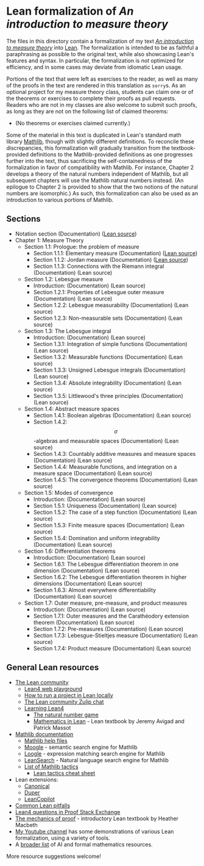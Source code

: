 # Lean formalization of _An introduction to measure theory_

The files in this directory contain a formalization of my text [_An introduction to measure theory_](https://terrytao.wordpress.com/books/an-introduction-to-measure-theory/) into [Lean](https://lean-lang.org/). The formalization is intended to be as faithful a paraphrasing as possible to the original text, while also showcasing Lean's features and syntax.  In particular, the formalization is _not_ optimized for efficiency, and in some cases may deviate from idiomatic Lean usage.

Portions of the text that were left as exercises to the reader, as well as many of the proofs in the text are rendered in this translation as `sorry`s.  As an optional project for my measure theory class, students can claim one or of the theorems or exercises to complete their proofs as pull requests.  Readers who are not in my classes are also welcome to submit such proofs, as long as they are not on the following list of claimed theorems:

- (No theorems or exercises claimed currently.)

Some of the material in this text is duplicated in Lean's standard math library [Mathlib](https://leanprover-community.github.io/mathlib4_docs/), though with slightly different definitions.  To reconcile these discrepancies, this formalization will gradually transition from the textbook-provided definitions to the Mathlib-provided definitions as one progresses further into the text, thus sacrificing the self-containedness of the formalization in favor of compatibility with Mathlib.  For instance, Chapter 2 develops a theory of the natural numbers independent of Mathlib, but all subsequent chapters will use the Mathlib natural numbers instead.  (An epilogue to Chapter 2 is provided to show that the two notions of the natural numbers are isomorphic.)  As such, this formalization can also be used as an introduction to various portions of Mathlib.

## Sections

- Notation section (Documentation) ([Lean source](https://github.com/teorth/analysis/blob/main/analysis/Analysis/MeasureTheory/Notation.lean))
- Chapter 1: Measure Theory
  - Section 1.1: Prologue: the problem of measure
    - Section 1.1.1: Elementary measure (Documentation) ([Lean source](https://github.com/teorth/analysis/blob/main/analysis/Analysis/MeasureTheory/Section_1_1_1.lean))
    - Section 1.1.2: Jordan measure (Documentation) ([Lean source](https://github.com/teorth/analysis/blob/main/analysis/Analysis/MeasureTheory/Section_1_1_2.lean))
    - Section 1.1.3: Connections with the Riemann integral (Documentation) (Lean source)
  - Section 1.2: Lebesgue measure
    - Introduction: (Documentation) (Lean source)
    - Section 1.2.1: Properties of Lebesgue outer measure (Documentation) (Lean source)
    - Section 1.2.2: Lebesgue measurability (Documentation) (Lean source)
    - Section 1.2.3: Non-measurable sets (Documentation) (Lean source)
  - Section 1.3: The Lebesgue integral
    - Introduction: (Documentation) (Lean source)
    - Section 1.3.1: Integration of simple functions (Documentation) (Lean source)
    - Section 1.3.2: Measurable functions (Documentation) (Lean source)
    - Section 1.3.3: Unsigned Lebesgue integrals (Documentation) (Lean source)
    - Section 1.3.4: Absolute integrability (Documentation) (Lean source)
    - Section 1.3.5: Littlewood's three principles (Documentation) (Lean source)
  - Section 1.4: Abstract measure spaces
    - Section 1.4.1: Boolean algebras (Documentation) (Lean source)
    - Section 1.4.2: $$\sigma$$-algebras and measurable spaces (Documentation) (Lean source)
    - Section 1.4.3: Countably additive measures and measure spaces (Documentation) (Lean source)
    - Section 1.4.4: Measurable functions, and integration on a measure space (Documentation) (Lean source)
    - Section 1.4.5: The convergence theorems (Documentation) (Lean source)
  - Section 1.5: Modes of convergence
    - Introduction: (Documentation) (Lean source)
    - Section 1.5.1: Uniqueness (Documentation) (Lean source)
    - Section 1.5.2: The case of a step function (Documentation) (Lean source)
    - Section 1.5.3: Finite measure spaces (Documentation) (Lean source)
    - Section 1.5.4: Domination and uniform integrability (Documentation) (Lean source)
  - Section 1.6: Differentiation theorems
    - Introduction: (Documentation) (Lean source)
    - Section 1.6.1: The Lebesgue differentiation theorem in one dimension (Documentation) (Lean source)
    - Section 1.6.2: The Lebesgue differentiation theorem in higher dimensions (Documentation) (Lean source)
    - Section 1.6.3: Almost everywhere differentiability (Documentation) (Lean source)
  - Section 1.7: Outer measure, pre-measure, and product measures
    - Introduction: (Documentation) (Lean source)
    - Section 1.7.1: Outer measures and the Carathéodory extension theorem (Documentation) (Lean source)
    - Section 1.7.2: Pre-measures (Documentation) (Lean source)
    - Section 1.7.3: Lebesgue-Stieltjes measure (Documentation) (Lean source)
    - Section 1.7.4: Product measure (Documentation) (Lean source)

## General Lean resources

- [The Lean community](https://leanprover-community.github.io/)
  - [Lean4 web playground](https://live.lean-lang.org/)
  - [How to run a project in Lean locally](https://leanprover-community.github.io/install/project.html)
  - [The Lean community Zulip chat](https://leanprover.zulipchat.com/)
  - [Learning Lean4](https://leanprover-community.github.io/learn.html)
    - [The natural number game](https://adam.math.hhu.de/)
    - [Mathematics in Lean](https://leanprover-community.github.io/mathematics_in_lean/)  - Lean textbook by Jeremy Avigad and Patrick Massot
- [Mathlib documentation](https://leanprover-community.github.io/mathlib4_docs/)
  - [Mathlib help files](https://seasawher.github.io/mathlib4-help/)
  - [Moogle](https://moogle-morphlabs.vercel.app/) - semantic search engine for Mathlib
  - [Loogle](https://loogle.lean-lang.org/) - expression matching search engine for Mathlib
  - [LeanSearch](https://leansearch.net/) - Natural language search engine for Mathlib
  - [List of Mathlib tactics](https://github.com/haruhisa-enomoto/mathlib4-all-tactics/blob/main/all-tactics.md)
    - [Lean tactics cheat sheet](https://github.com/fpvandoorn/LeanCourse24/blob/master/lean-tactics.pdf)
- Lean extensions:
  - [Canonical](https://github.com/chasenorman/Canonical)
  - [Duper](https://github.com/leanprover-community/duper)
  - [LeanCopilot](https://github.com/lean-dojo/LeanCopilot)
- [Common Lean pitfalls](https://github.com/nielsvoss/lean-pitfalls)
- [Lean4 questions in Proof Stack Exchange](https://proofassistants.stackexchange.com/questions/tagged/lean4)
- [The mechanics of proof](https://hrmacbeth.github.io/math2001/) - introductory Lean textbook by Heather Macbeth
- [My Youtube channel](https://www.youtube.com/@TerenceTao27) has some demonstrations of various Lean formalization, using a variety of tools.
- A [broader list](https://docs.google.com/document/d/1kD7H4E28656ua8jOGZ934nbH2HcBLyxcRgFDduH5iQ0) of AI and formal mathematics resources.

More resource suggestions welcome!